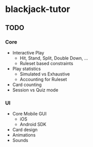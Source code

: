 # blackjack-tutor

## TODO

### Core
* Interactive Play
    * Hit, Stand, Split, Double Down, ...
    * Ruleset based constraints
* Play statistics
    * Simulated vs Exhaustive
    * Accounting for Ruleset
* Card counting
* Session vs Quiz mode

### UI
* Core Mobile GUI
    * iOS
    * Android SDK
* Card design
* Animations
* Sounds
